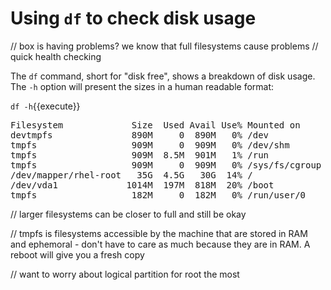# Using `df` to check disk usage

// box is having problems? we know that full filesystems cause problems
// quick health checking

The `df` command, short for "disk free", shows a breakdown of disk usage.
The `-h` option will present the sizes in a human readable format:

`df -h`{{execute}}

<pre class=file>
Filesystem             Size  Used Avail Use% Mounted on
devtmpfs               890M     0  890M   0% /dev
tmpfs                  909M     0  909M   0% /dev/shm
tmpfs                  909M  8.5M  901M   1% /run
tmpfs                  909M     0  909M   0% /sys/fs/cgroup
/dev/mapper/rhel-root   35G  4.5G   30G  14% /
/dev/vda1             1014M  197M  818M  20% /boot
tmpfs                  182M     0  182M   0% /run/user/0
</pre>

// larger filesystems can be closer to full and still be okay

// tmpfs is filesystems accessible by the machine that are stored in RAM and
ephemoral - don't have to care as much because they are in RAM. A reboot will
give you a fresh copy

// want to worry about logical partition for root the most
